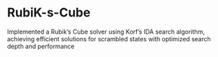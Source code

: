 # RubiK-s-Cube
Implemented a Rubik’s Cube solver using Korf’s IDA search algorithm, achieving efficient solutions for scrambled states with optimized search depth and performance
